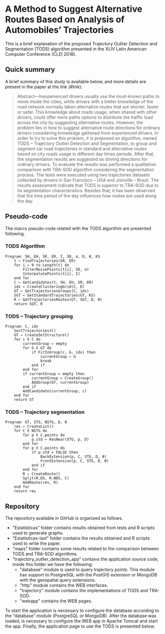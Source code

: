 # A Method to Suggest Alternative Routes Based on Analysis of Automobiles’ Trajectories

This is a brief explanation of the proposed Trajectory Outlier Detection and Segmentation (TODS) algorithm presented in the XLIV Latin American Computer Conference (CLEI 2018).

## Quick summary

A brief summary of this study is available below, and more details are present in the paper at the link (#link).

> Abstract—Inexperienced drivers usually use the most-known paths to move inside the cities, while drivers with a better knowledge of the road network normally taken alternative routes that are shorter, faster or safer. This knowledge about roads usage, when shared with other drivers, could offer more paths options to distribute the traffic load across the city by suggesting alternative routes. However, the problem lies in how to suggest alternative route directions for ordinary drivers considering knowledge gathered from experienced drivers. In order to try to solve this problem, it is proposed an algorithm, named TODS – Trajectory Outlier Detection and Segmentation, to group and segment car road trajectories in standard and alternative routes based on city roads usage in different day times periods. After that, the segmentation results are suggested as driving directions for ordinary drivers. To evaluate the results was performed a qualitative comparison with TRA-SOD algorithm considering the segmentation process. The tests were executed using two trajectories datasets collected by drivers in San Francisco – USA and Joinville – Brazil. The results assessment indicate that TODS is superior to TRA-SOD due to its segmentation characteristics. Besides that, it has been observed that the time period of the day influences how routes are used along the day.

## Pseudo-code

The macro pseudo-code related with the TODS algorithm are presented following.

### TODS Algorithm

```
Program: SH, EH, SR, ER, I, SD, σ, D, θ, KS
    t ← FindTrajectories(SR, ER)
    for i ← 0 to Length(t) do
        FilterNoisePoints(t[i], SD, σ)
        InterpolatePoints(t[i], I)
    end for
    C ← GetCandidates(t, SH, EH, SR, ER)
    idx ← CreateClusteringGrid(C, D)
    GT ← GetTrajectoriesGroups(C, idx)
    SGT ← GetStandardTrajectories(GT, KS)
    R ← GetTrajectoriesRoutes(GT, SGT, D, θ)
    return SGT, R
```

### TODS – Trajectory grouping

```
Program: C, idx
    SortTrajectories(C)
    GT ← CreateSetStructure()
    for c ∈ C do
        currentGroup ← empty
        for G ∈ GT do
            if FitInGroup(c, G, idx) then
                currentGroup ← G
                break
            end if
        end for
        if currentGroup = empty then
            currentGroup ← CreateGroup()
            AddGroup(GT, currentGroup)
        end if
        AddCandidate(currentGroup, c)
    end for
    return GT
```

### TODS – Trajectory segmentation

```
Program: GT, STG, NSTG, D, θ
    res ← CreateList()
    for C ∈ NSTG do
        for p ∈ C.points do
            p.std ← HasNear(STG, p, D)
        end for
        for p ∈ C.points do
            if p.std = FALSE then
                BackExtension(p, C, STG, D, θ)
                FrontExtension(p, C, STG, D, θ)
            end if
        end for
        R ← CreateRoute()
        Split(R.DS, R.NDS, C)
        AddRoute(res, R)
    end for
    return res
```

## Repository

The repository available in GitHub is organized as follows.

* "Estatísticas" folder contains results obtained from tests and R scripts used to generate graphs.
* "Estatísticas-last" folder contains the results obtained and R scripts used to write the paper.
* "maps" folder contains some results related to the comparison between TODS and TRA-SOD algorithms.
* "trajectory_outlier_detection_app" contains the application source code, inside this folder we have the following:
  * "database" module is used to query trajectory points. This module has support to PostgreSQL with the PostGIS extension or MongoDB with the geospatial query extensions.
  * "http" module contains the WEB interfaces.
  * "trajectory" module contains the implementations of TODS and TRA-SOD.
  * "webapp" contains the WEB pages.

To start the application is necessary to configure the database according to the “database” module (PostgreSQL or MongoDB). After the database was loaded, is necessary to configure the WEB app in Apache Tomcat and start the app. Finally, the application page to use the TODS is presented below.
